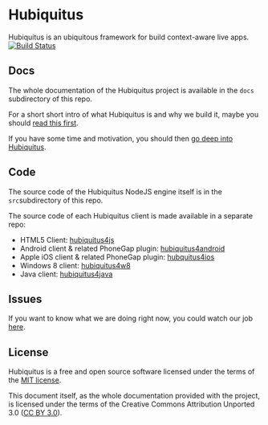 # Hubiquitus

Hubiquitus is an ubiquitous framework for build context-aware live apps.
[![Build Status](https://travis-ci.org/hubiquitus/hubiquitus.png?branch=master)](https://travis-ci.org/hubiquitus/hubiquitus)

## Docs

The whole documentation of the Hubiquitus project is available in the `docs` subdirectory of this repo.

For a short short intro of what Hubiquitus is and why we build it, maybe you should [read this first](/hubiquitus/hubiquitus/blob/master/docs/Introduction.md).

If you have some time and motivation, you should then [go deep into Hubiquitus](/hubiquitus/hubiquitus/blob/master/docs/Reference.md).

## Code

The source code of the Hubiquitus NodeJS engine itself is in the `src`subdirectory of this repo. 

The source code of each Hubiquitus client is made available in a separate repo: 

* HTML5 Client: [hubiquitus4js](https://github.com/hubiquitus/hubiquitus4js)
* Android client & related PhoneGap plugin: [hubiquitus4android](https://github.com/hubiquitus/hubiquitus4android)
* Apple iOS client & related PhoneGap plugin: [hubquitus4ios](https://github.com/hubiquitus/hubiquitus4ios)
* Windows 8 client: [hubiquitus4w8](https://github.com/hubiquitus/hubiquitus4w8) 
* Java client: [hubiquitus4java](https://github.com/hubiquitus/hubiquitus4java) 

## Issues

If you want to know what we are doing right now, you could watch our job [here](hubiquitus.atlassian.net).

## License

Hubiquitus is a free and open source software licensed under the terms of the [MIT license](http://opensource.org/licenses/MIT). 

This document itself, as the whole documentation provided with the project, is licensed under the terms of the Creative Commons Attribution Unported 3.0 ([CC BY 3.0](http://creativecommons.org/licenses/by/3.0/)).
